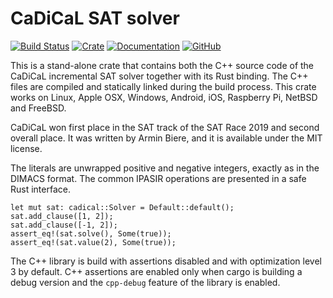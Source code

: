 CaDiCaL SAT solver
==================
[![Build Status](https://github.com/mmaroti/cadical-rs/actions/workflows/rust.yml/badge.svg)](https://github.com/mmaroti/cadical-rs/actions)
[![Crate](https://img.shields.io/crates/v/cadical)](https://crates.io/crates/cadical)
[![Documentation](https://docs.rs/cadical/badge.svg)](https://docs.rs/cadical)
[![GitHub](https://img.shields.io/github/license/mmaroti/cadical-rs)](LICENSE)

This is a stand-alone crate that contains both the C++ source code of the
CaDiCaL incremental SAT solver together with its Rust binding. The C++
files are compiled and statically linked during the build process. This
crate works on Linux, Apple OSX, Windows, Android, iOS, Raspberry Pi,
NetBSD and FreeBSD.

CaDiCaL won first place in the SAT track of the SAT Race 2019 and second
overall place. It was written by Armin Biere, and it is available under the
MIT license.

The literals are unwrapped positive and negative integers, exactly as in the
DIMACS format. The common IPASIR operations are presented in a safe Rust
interface.

```
let mut sat: cadical::Solver = Default::default();
sat.add_clause([1, 2]);
sat.add_clause([-1, 2]);
assert_eq!(sat.solve(), Some(true));
assert_eq!(sat.value(2), Some(true));
```

The C++ library is build with assertions disabled and with optimization level
3 by default. C++ assertions are enabled only when cargo is building a debug
version and the `cpp-debug` feature of the library is enabled.
